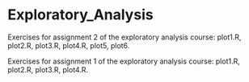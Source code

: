 Exploratory_Analysis
====================


Exercises for assignment 2 of the exploratory analysis course: plot1.R, plot2.R, plot3.R, plot4.R, plot5, plot6.

Exercises for assignment 1 of the exploratory analysis course: plot1.R, plot2.R, plot3.R, plot4.R.




